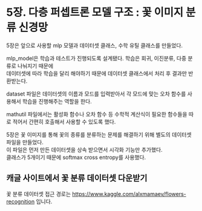 # 5장. 다층 퍼셉트론 모델 구조 : 꽃 이미지 분류 신경망
5장은 앞으로 사용할 mlp 모델과 데이터셋 클래스, 수학 유틸 클래스를 만들었다.  
  
mlp_model은 학습과 테스트가 진행되도록 설계됐다. 학습은 회귀, 이진분류, 다중 분류로 나눠지기 때문에  
데이터셋에 따라 학습을 달리 해야하기 때문에 데이터셋 클래스에서 처리 후 결과만 반환받는다.
  
dataset 파일은 데이터셋의 이름과 모드를 입력받아서 각 모드에 맞는 오차 함수를 사용해서 학습을 진행해주는 역할을 한다.  
  
mathutil 파일에서는 활성화 함수나 오차 함수 등 수학적 계산식이 필요한 함수들을 따로 적어서 간편히 호출해서 사용할 수 있도록 했다.
  
5장은 꽃 이미지를 통해 꽃의 종류를 분류하는 문제를 해결하기 위해 별도의 데이터셋 파일을 만들었다.  
이 파일은 먼저 만든 데이터셋을 상속 받으면서 시각화 기능만 추가했다.  
클래스가 5개이기 때문에 softmax cross entropy를 사용했다.


## 캐글 사이트에서 꽃 분류 데이터셋 다운받기
꽃 분류 데이터셋 접근 경로는 https://www.kaggle.com/alxmamaev/flowers-recognition 입니다.<br/>

